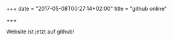 +++
date = "2017-05-08T00:27:14+02:00"
title = "github online"

+++



Website ist jetzt auf github!
